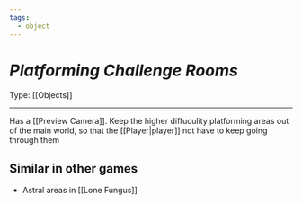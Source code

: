```yaml
---
tags:
  - object
---
```

# _Platforming Challenge Rooms_

Type: [[Objects]]

----

Has a [[Preview Camera]].
Keep the higher diffuculity platforming areas out of the main world, so that the [[Player|player]] not have to keep going through them


## Similar in other games

* Astral areas in [[Lone Fungus]]